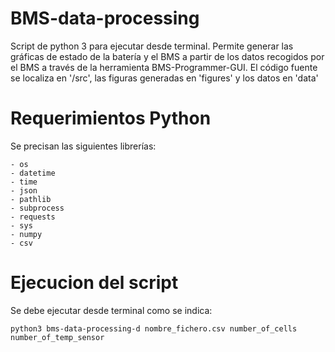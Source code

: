 # BMS-data-processing

Script de python 3 para ejecutar desde terminal. Permite generar las gráficas de estado de la batería y el BMS a partir de los datos recogidos por el BMS a través de la herramienta BMS-Programmer-GUI. El código fuente se localiza en '/src', las figuras generadas en 'figures' y los datos en 'data'

# Requerimientos Python
Se precisan las siguientes librerías:
~~~
- os
- datetime
- time
- json
- pathlib
- subprocess
- requests
- sys
- numpy
- csv
~~~

# Ejecucion del script

Se debe ejecutar desde terminal como se indica:
~~~
python3 bms-data-processing-d nombre_fichero.csv number_of_cells number_of_temp_sensor
~~~
